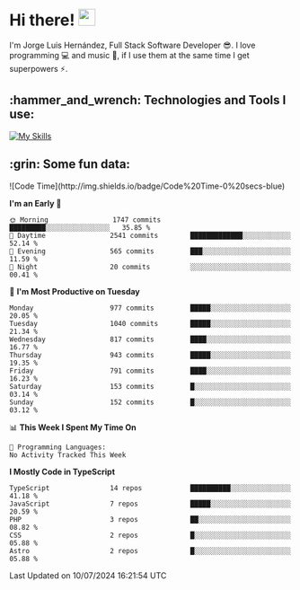 <h1 align="left">
 <abc>
  <br>Hi there! <img src="https://user-images.githubusercontent.com/42378118/110234147-e3259600-7f4e-11eb-95be-0c4047144dea.gif" width="30"><br>
 </abc>
</h1>

I'm Jorge Luis Hernández, Full Stack Software Developer :sunglasses:. I love programming :computer: and music :musical_score:, if I use them at the same time I get superpowers :zap:. 


<h2 align="left">:hammer_and_wrench: Technologies and Tools I use:</h2>

[![My Skills](https://skillicons.dev/icons?i=js,ts,html,css,py,vue,react,next,nest,postgres,mysql)](https://skillicons.dev)

<h2 align="left">:grin: Some fun data:</h2>
<!--START_SECTION:waka-->
![Code Time](http://img.shields.io/badge/Code%20Time-0%20secs-blue)

**I'm an Early 🐤** 

```text
🌞 Morning                1747 commits        █████████░░░░░░░░░░░░░░░░   35.85 % 
🌆 Daytime                2541 commits        █████████████░░░░░░░░░░░░   52.14 % 
🌃 Evening                565 commits         ███░░░░░░░░░░░░░░░░░░░░░░   11.59 % 
🌙 Night                  20 commits          ░░░░░░░░░░░░░░░░░░░░░░░░░   00.41 % 
```
📅 **I'm Most Productive on Tuesday** 

```text
Monday                   977 commits         █████░░░░░░░░░░░░░░░░░░░░   20.05 % 
Tuesday                  1040 commits        █████░░░░░░░░░░░░░░░░░░░░   21.34 % 
Wednesday                817 commits         ████░░░░░░░░░░░░░░░░░░░░░   16.77 % 
Thursday                 943 commits         █████░░░░░░░░░░░░░░░░░░░░   19.35 % 
Friday                   791 commits         ████░░░░░░░░░░░░░░░░░░░░░   16.23 % 
Saturday                 153 commits         █░░░░░░░░░░░░░░░░░░░░░░░░   03.14 % 
Sunday                   152 commits         █░░░░░░░░░░░░░░░░░░░░░░░░   03.12 % 
```


📊 **This Week I Spent My Time On** 

```text
💬 Programming Languages: 
No Activity Tracked This Week
```

**I Mostly Code in TypeScript** 

```text
TypeScript               14 repos            ██████████░░░░░░░░░░░░░░░   41.18 % 
JavaScript               7 repos             █████░░░░░░░░░░░░░░░░░░░░   20.59 % 
PHP                      3 repos             ██░░░░░░░░░░░░░░░░░░░░░░░   08.82 % 
CSS                      2 repos             █░░░░░░░░░░░░░░░░░░░░░░░░   05.88 % 
Astro                    2 repos             █░░░░░░░░░░░░░░░░░░░░░░░░   05.88 % 
```




 Last Updated on 10/07/2024 16:21:54 UTC
<!--END_SECTION:waka-->
